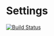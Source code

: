 # Settings
[![Build Status](https://travis-ci.org/eroluysal/settings.svg)](https://travis-ci.org/eroluysal/settings)
